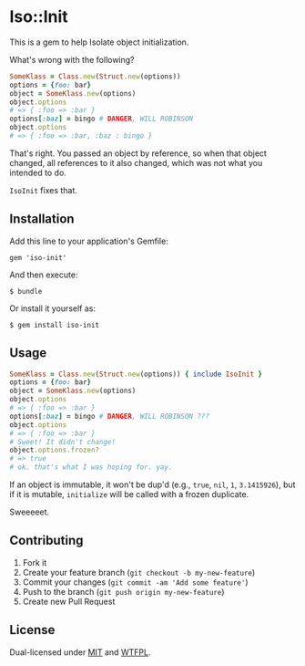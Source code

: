 # Iso::Init

This is a gem to help Isolate object initialization.

What's wrong with the following?

```ruby
SomeKlass = Class.new(Struct.new(options))
options = {foo: bar}
object = SomeKlass.new(options)
object.options
# => { :foo => :bar }
options[:baz] = bingo # DANGER, WILL ROBINSON
object.options
# => { :foo => :bar, :baz : bingo }
```

That's right. You passed an object by reference, so when that object changed,
all references to it also changed, which was not what you intended to do.

`IsoInit` fixes that.

## Installation

Add this line to your application's Gemfile:

    gem 'iso-init'

And then execute:

    $ bundle

Or install it yourself as:

    $ gem install iso-init

## Usage

```ruby
SomeKlass = Class.new(Struct.new(options)) { include IsoInit }
options = {foo: bar}
object = SomeKlass.new(options)
object.options
# => { :foo => :bar }
options[:baz] = bingo # DANGER, WILL ROBINSON ???
object.options
# => { :foo => :bar }
# Sweet! It didn't change!
object.options.frozen?
# => true
# ok. that's what I was hoping for. yay.
```

If an object is immutable, it won't be dup'd (e.g., `true`, `nil`, `1`, `3.1415926`), but if it is mutable, `initialize` will be called with a frozen duplicate.

Sweeeeet.

## Contributing

1. Fork it
2. Create your feature branch (`git checkout -b my-new-feature`)
3. Commit your changes (`git commit -am 'Add some feature'`)
4. Push to the branch (`git push origin my-new-feature`)
5. Create new Pull Request


## License

Dual-licensed under [MIT][] and [WTFPL][].

[MIT]: http://en.wikipedia.org/wiki/MIT_License
[WTFPL]: http://en.wikipedia.org/wiki/WTFPL
